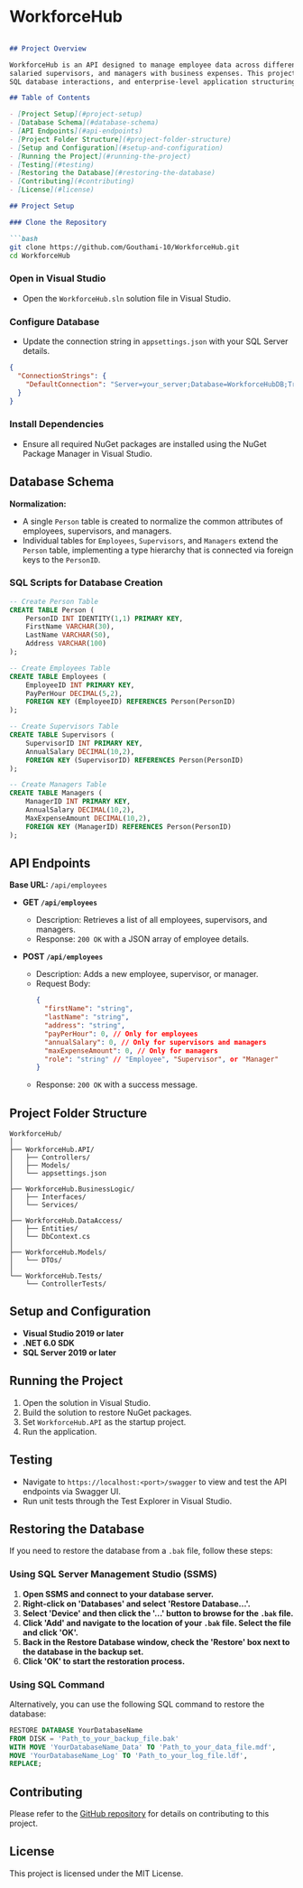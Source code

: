 # WorkforceHub

```markdown

## Project Overview

WorkforceHub is an API designed to manage employee data across different categories of workers: hourly employees,
salaried supervisors, and managers with business expenses. This project demonstrates proficiency in .NET Core APIs,
SQL database interactions, and enterprise-level application structuring.

## Table of Contents

- [Project Setup](#project-setup)
- [Database Schema](#database-schema)
- [API Endpoints](#api-endpoints)
- [Project Folder Structure](#project-folder-structure)
- [Setup and Configuration](#setup-and-configuration)
- [Running the Project](#running-the-project)
- [Testing](#testing)
- [Restoring the Database](#restoring-the-database)
- [Contributing](#contributing)
- [License](#license)

## Project Setup

### Clone the Repository

```bash
git clone https://github.com/Gouthami-10/WorkforceHub.git
cd WorkforceHub
```

### Open in Visual Studio

- Open the `WorkforceHub.sln` solution file in Visual Studio.

### Configure Database

- Update the connection string in `appsettings.json` with your SQL Server details.

```json
{
  "ConnectionStrings": {
    "DefaultConnection": "Server=your_server;Database=WorkforceHubDB;Trusted_Connection=True;"
  }
}
```

### Install Dependencies

- Ensure all required NuGet packages are installed using the NuGet Package Manager in Visual Studio.

## Database Schema

**Normalization:**
- A single `Person` table is created to normalize the common attributes of employees, supervisors, and managers.
- Individual tables for `Employees`, `Supervisors`, and `Managers` extend the `Person` table, implementing a type hierarchy that is connected via foreign keys to the `PersonID`.

### SQL Scripts for Database Creation

```sql
-- Create Person Table
CREATE TABLE Person (
    PersonID INT IDENTITY(1,1) PRIMARY KEY,
    FirstName VARCHAR(30),
    LastName VARCHAR(50),
    Address VARCHAR(100)
);

-- Create Employees Table
CREATE TABLE Employees (
    EmployeeID INT PRIMARY KEY,
    PayPerHour DECIMAL(5,2),
    FOREIGN KEY (EmployeeID) REFERENCES Person(PersonID)
);

-- Create Supervisors Table
CREATE TABLE Supervisors (
    SupervisorID INT PRIMARY KEY,
    AnnualSalary DECIMAL(10,2),
    FOREIGN KEY (SupervisorID) REFERENCES Person(PersonID)
);

-- Create Managers Table
CREATE TABLE Managers (
    ManagerID INT PRIMARY KEY,
    AnnualSalary DECIMAL(10,2),
    MaxExpenseAmount DECIMAL(10,2),
    FOREIGN KEY (ManagerID) REFERENCES Person(PersonID)
);
```

## API Endpoints

**Base URL:** `/api/employees`

- **GET `/api/employees`**
  - Description: Retrieves a list of all employees, supervisors, and managers.
  - Response: `200 OK` with a JSON array of employee details.

- **POST `/api/employees`**
  - Description: Adds a new employee, supervisor, or manager.
  - Request Body:
    ```json
    {
      "firstName": "string",
      "lastName": "string",
      "address": "string",
      "payPerHour": 0, // Only for employees
      "annualSalary": 0, // Only for supervisors and managers
      "maxExpenseAmount": 0, // Only for managers
      "role": "string" // "Employee", "Supervisor", or "Manager"
    }
    ```
  - Response: `200 OK` with a success message.

## Project Folder Structure

```
WorkforceHub/
│
├── WorkforceHub.API/
│   ├── Controllers/
│   ├── Models/
│   └── appsettings.json
│
├── WorkforceHub.BusinessLogic/
│   ├── Interfaces/
│   └── Services/
│
├── WorkforceHub.DataAccess/
│   ├── Entities/
│   └── DbContext.cs
│
├── WorkforceHub.Models/
│   └── DTOs/
│
└── WorkforceHub.Tests/
    └── ControllerTests/
```

## Setup and Configuration

- **Visual Studio 2019 or later**
- **.NET 6.0 SDK**
- **SQL Server 2019 or later**

## Running the Project

1. Open the solution in Visual Studio.
2. Build the solution to restore NuGet packages.
3. Set `WorkforceHub.API` as the startup project.
4. Run the application.

## Testing

- Navigate to `https://localhost:<port>/swagger` to view and test the API endpoints via Swagger UI.
- Run unit tests through the Test Explorer in Visual Studio.

## Restoring the Database

If you need to restore the database from a `.bak` file, follow these steps:

### Using SQL Server Management Studio (SSMS)

1. **Open SSMS and connect to your database server.**
2. **Right-click on 'Databases' and select 'Restore Database...'.**
3. **Select 'Device' and then click the '...' button to browse for the `.bak` file.**
4. **Click 'Add' and navigate to the location of your `.bak` file. Select the file and click 'OK'.**
5. **Back in the Restore Database window, check the 'Restore' box next to the database in the backup set.**
6. **Click 'OK' to start the restoration process.**

### Using SQL Command

Alternatively, you can use the following SQL command to restore the database:

```sql
RESTORE DATABASE YourDatabaseName
FROM DISK = 'Path_to_your_backup_file.bak'
WITH MOVE 'YourDatabaseName_Data' TO 'Path_to_your_data_file.mdf',
MOVE 'YourDatabaseName_Log' TO 'Path_to_your_log_file.ldf',
REPLACE;
```

## Contributing

Please refer to the [GitHub repository](https://github.com/Gouthami-10/WorkforceHub.git) for details on contributing to this project.

## License

This project is licensed under the MIT License.
```

